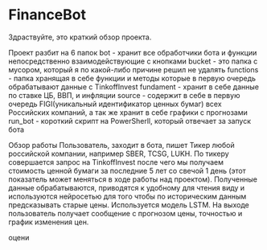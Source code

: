# FinanceBot
Здраствуйте, это краткий обзор проекта.

Проект разбит на 6 папок
bot - хранит все обработчики бота и функции непосредственно взаимодействующие с кнопками
bucket - это папка с мусором, который я по какой-либо причине решил не удалять
functions - папка хранящая в себе функции и методы которые в первую очередь обрабатывают данные с TinkoffInvest
fundament - хранит в себе данные по ставке ЦБ, ВВП, и инфляции
source - содержит в себе в первую очередь FIGI(уникальный идентификатор ценных бумаг) всех Российских компаний,
а так же хранит в себе графики с прогнозами 
run_bot - короткий скрипт на PowerSherll, который отвечает за запуск бота

Обзор работы
Пользователь, заходит в бота, пишет Тикер любой российской компании, например SBER, TCSG, LUKH. По тикеру совершается запрос на TinkoffInvest
после чего мы получаем стоимость ценной бумаги за последние 5 лет со свечой 1 день (этот показатель может меняться в ходе работы над проектом).
Полученные данные обрабатываются, приводятся к удобному для чтения виду и используются нейросетью для того чтобы по историческим данным предсказывать старые цены. 
Используется модель LSTM. На выходе пользователь получает сообщение с прогнозом цены, точностью и график изменения цен.

оцени
